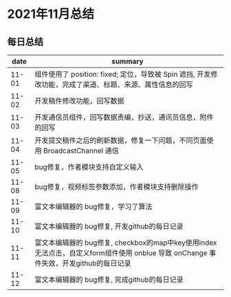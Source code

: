 # 2021年11月总结

## 每日总结

|date|summary|
| - | - |
|11-01| 组件使用了 position: fixed; 定位，导致被 Spin 遮挡, 开发修改功能，完成了渠道、标题、来源、属性信息的回写|
|11-02| 开发稿件修改功能，回写数据|
|11-03| 开发通信员组件，回写数据责编，抄送，通讯员信息，附件的回写|
|11-04| 开发提交稿件之后的刷新数据，修复一下问题，不同页面使用 BroadcastChannel 通信 |
|11-05| bug修复，作者模块支持自定义输入 |
|11-08| bug修复，视频标签参数添加，作者模块支持删除操作 |
|11-09| 富文本编辑器的 bug修复，学习了算法 |
|11-10| 富文本编辑器的 bug修复, 开发github的每日记录 |
|11-11| 富文本编辑器的 bug修复, checkbox的map中key使用index无法点击，自定义form组件使用 onblue 导致 onChange 事件失效，开发github的每日记录 |
|11-12| 富文本编辑器的 bug修复, 完成github的每日记录 |